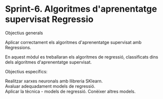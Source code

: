 # Sprint-6. Algoritmes d'aprenentatge supervisat Regressio


Objectius generals

Aplicar correctament els algoritmes d'aprenentatge supervisat amb Regressions.




En aquest mòdul es treballaran els algoritmes de regressió, classificats dins dels algoritmes d'aprenentatge supervisat.

Objectius específics:

Realitzar xarxes neuronals amb llibreria SKlearn.  
Avaluar adequadament models de regressió.  
Aplicar la tècnica - models de regressió.
Conèixer altres models.
